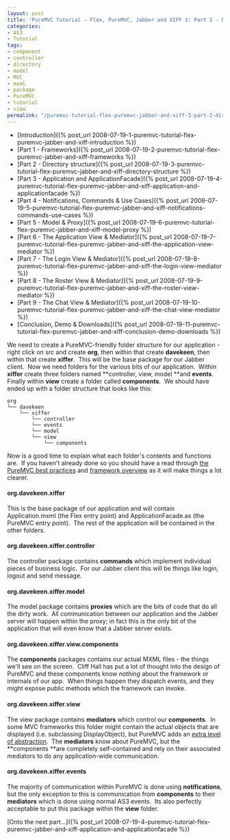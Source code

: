 ```yaml
---
layout: post
title: 'PureMVC Tutorial - Flex, PureMVC, Jabber and XIFF 3: Part 2 - Directory structure'
categories:
- AS3
- Tutorial
tags:
- component
- controller
- directory
- model
- MVC
- mxml
- package
- PureMVC
- tutorial
- view
permalink: "/puremvc-tutorial-flex-puremvc-jabber-and-xiff-3-part-2-directory-structure/"
---
```


- [Introduction]({% post_url 2008-07-19-1-puremvc-tutorial-flex-puremvc-jabber-and-xiff-introduction %})
- [Part 1 - Frameworks]({% post_url 2008-07-19-2-puremvc-tutorial-flex-puremvc-jabber-and-xiff-frameworks %})
- [Part 2 - Directory structure]({% post_url 2008-07-19-3-puremvc-tutorial-flex-puremvc-jabber-and-xiff-directory-structure %})
- [Part 3 - Application and ApplicationFacade]({% post_url 2008-07-19-4-puremvc-tutorial-flex-puremvc-jabber-and-xiff-application-and-applicationfacade %})
- [Part 4 - Notifications, Commands & Use Cases]({% post_url 2008-07-19-5-puremvc-tutorial-flex-puremvc-jabber-and-xiff-notifications-commands-use-cases %})
- [Part 5 - Model & Proxy]({% post_url 2008-07-19-6-puremvc-tutorial-flex-puremvc-jabber-and-xiff-model-proxy %})
- [Part 6 - The Application View & Mediator]({% post_url 2008-07-19-7-puremvc-tutorial-flex-puremvc-jabber-and-xiff-the-application-view-mediator %})
- [Part 7 - The Login View & Mediator]({% post_url 2008-07-19-8-puremvc-tutorial-flex-puremvc-jabber-and-xiff-the-login-view-mediator %})
- [Part 8 - The Roster View & Mediator]({% post_url 2008-07-19-9-puremvc-tutorial-flex-puremvc-jabber-and-xiff-the-roster-view-mediator %})
- [Part 9 - The Chat View & Mediator]({% post_url 2008-07-19-10-puremvc-tutorial-flex-puremvc-jabber-and-xiff-the-chat-view-mediator %})
- [Conclusion, Demo & Downloads]({% post_url 2008-07-19-11-puremvc-tutorial-flex-puremvc-jabber-and-xiff-conclusion-demo-downloads %})
  
We need to create a PureMVC-friendly folder structure for our application - right click on src and create **org**, then within that create **davekeen**, then within that create **xiffer**.  This will be the base package for our Jabber client.  Now we need folders for the various bits of our application.  Within **xiffer** create three folders named **controller, view, model **and **events**.  Finally within **view** create a folder called **components**.  We should have ended up with a folder structure that looks like this:

```
org
└── davekeen
    └── xiffer
        └── controller
        └── events
        └── model
        └── view
            └── components
```

Now is a good time to explain what each folder's contents and functions are.  If you haven't already done so you should have a read through [the PureMVC best practices](https://puremvc.org/component/option,com_wrapper/Itemid,174/) and [framework overview](https://puremvc.org/component/option,com_wrapper/Itemid,35/) as it will make things a lot clearer.

#### org.davekeen.xiffer

This is the base package of our application and will contain Application.mxml (the Flex entry point) and ApplicationFacade.as (the PureMVC entry point).  The rest of the application will be contained in the other folders.

#### org.davekeen.xiffer.controller

The controller package contains **commands** which implement individual pieces of business logic.  For our Jabber client this will be things like login, logout and send message.

#### org.davekeen.xiffer.model

The model package contains **proxies** which are the bits of code that do all the dirty work.  All communication between our application and the Jabber server will happen within the proxy; in fact this is the only bit of the application that will even know that a Jabber server exists.

#### org.davekeen.xiffer.view.components

The **components** packages contains our actual MXML files - the things we'll see on the screen.  Cliff Hall has put a lot of thought into the design of PureMVC and these components know *nothing* about the framework or internals of our app.  When things happen they dispatch events, and they might expose public methods which the framework can invoke.

#### org.davekeen.xiffer.view

The view package contains **mediators** which control our **components**.  In some MVC frameworks this folder might contain the actual objects that are displayed (i.e. subclassing DisplayObject), but PureMVC adds an [extra level of abstraction](https://en.wikipedia.org/wiki/Mediator_pattern).  The **mediators** know about PureMVC, but the **components **are completely self-contained and rely on their associated mediators to do any application-wide communication.

#### org.davekeen.xiffer.events

The majority of communication within PureMVC is done using **notifications**, but the only exception to this is communication from **components** to their **mediators** which is done using normal AS3 events.  Its also perfectly acceptable to put this package within the **view** folder.

[Onto the next part...]({% post_url 2008-07-19-4-puremvc-tutorial-flex-puremvc-jabber-and-xiff-application-and-applicationfacade %})
